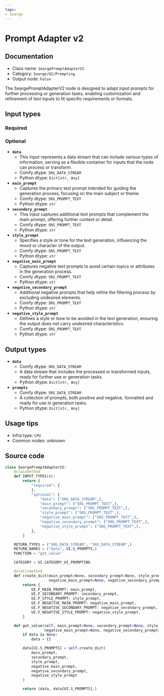 ```yaml
---
tags:
- Searge
---
```


# Prompt Adapter v2
## Documentation
- Class name: `SeargePromptAdapterV2`
- Category: `Searge/UI/Prompting`
- Output node: `False`

The SeargePromptAdapterV2 node is designed to adapt input prompts for further processing or generation tasks, enabling customization and refinement of text inputs to fit specific requirements or formats.
## Input types
### Required
### Optional
- **`data`**
    - This input represents a data stream that can include various types of information, serving as a flexible container for inputs that the node can process or transform.
    - Comfy dtype: `SRG_DATA_STREAM`
    - Python dtype: `Dict[str, Any]`
- **`main_prompt`**
    - Captures the primary text prompt intended for guiding the generation process, focusing on the main subject or theme.
    - Comfy dtype: `SRG_PROMPT_TEXT`
    - Python dtype: `str`
- **`secondary_prompt`**
    - This input captures additional text prompts that complement the main prompt, offering further context or detail.
    - Comfy dtype: `SRG_PROMPT_TEXT`
    - Python dtype: `str`
- **`style_prompt`**
    - Specifies a style or tone for the text generation, influencing the mood or character of the output.
    - Comfy dtype: `SRG_PROMPT_TEXT`
    - Python dtype: `str`
- **`negative_main_prompt`**
    - Captures negative text prompts to avoid certain topics or attributes in the generation process.
    - Comfy dtype: `SRG_PROMPT_TEXT`
    - Python dtype: `str`
- **`negative_secondary_prompt`**
    - Additional negative prompts that help refine the filtering process by excluding undesired elements.
    - Comfy dtype: `SRG_PROMPT_TEXT`
    - Python dtype: `str`
- **`negative_style_prompt`**
    - Defines a style or tone to be avoided in the text generation, ensuring the output does not carry undesired characteristics.
    - Comfy dtype: `SRG_PROMPT_TEXT`
    - Python dtype: `str`
## Output types
- **`data`**
    - Comfy dtype: `SRG_DATA_STREAM`
    - A data stream that includes the processed or transformed inputs, ready for further use or generation tasks.
    - Python dtype: `Dict[str, Any]`
- **`prompts`**
    - Comfy dtype: `SRG_DATA_STREAM`
    - A collection of prompts, both positive and negative, formatted and ready for use in generation tasks.
    - Python dtype: `Dict[str, Any]`
## Usage tips
- Infra type: `CPU`
- Common nodes: unknown


## Source code
```python
class SeargePromptAdapterV2:
    @classmethod
    def INPUT_TYPES(s):
        return {
            "required": {
            },
            "optional": {
                "data": ("SRG_DATA_STREAM",),
                "main_prompt": ("SRG_PROMPT_TEXT",),
                "secondary_prompt": ("SRG_PROMPT_TEXT",),
                "style_prompt": ("SRG_PROMPT_TEXT",),
                "negative_main_prompt": ("SRG_PROMPT_TEXT",),
                "negative_secondary_prompt": ("SRG_PROMPT_TEXT",),
                "negative_style_prompt": ("SRG_PROMPT_TEXT",),
            },
        }

    RETURN_TYPES = ("SRG_DATA_STREAM", "SRG_DATA_STREAM",)
    RETURN_NAMES = ("data", UI.S_PROMPTS,)
    FUNCTION = "get_value"

    CATEGORY = UI.CATEGORY_UI_PROMPTING

    @staticmethod
    def create_dict(main_prompt=None, secondary_prompt=None, style_prompt=None,
                    negative_main_prompt=None, negative_secondary_prompt=None, negative_style_prompt=None):
        return {
            UI.F_MAIN_PROMPT: main_prompt,
            UI.F_SECONDARY_PROMPT: secondary_prompt,
            UI.F_STYLE_PROMPT: style_prompt,
            UI.F_NEGATIVE_MAIN_PROMPT: negative_main_prompt,
            UI.F_NEGATIVE_SECONDARY_PROMPT: negative_secondary_prompt,
            UI.F_NEGATIVE_STYLE_PROMPT: negative_style_prompt,
        }

    def get_value(self, main_prompt=None, secondary_prompt=None, style_prompt=None,
                  negative_main_prompt=None, negative_secondary_prompt=None, negative_style_prompt=None, data=None):
        if data is None:
            data = {}

        data[UI.S_PROMPTS] = self.create_dict(
            main_prompt,
            secondary_prompt,
            style_prompt,
            negative_main_prompt,
            negative_secondary_prompt,
            negative_style_prompt
        )

        return (data, data[UI.S_PROMPTS],)

```
